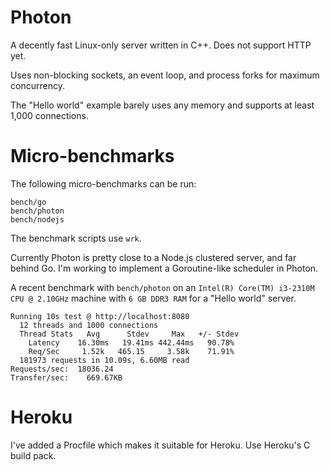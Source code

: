 # Photon

A decently fast Linux-only server written in C++. Does not support HTTP yet.

Uses non-blocking sockets, an event loop, and process forks for maximum concurrency.

The "Hello world" example barely uses any memory and supports at least 1,000 connections.

# Micro-benchmarks

The following micro-benchmarks can be run:

```
bench/go
bench/photon
bench/nodejs
```

The benchmark scripts use `wrk`.

Currently Photon is pretty close to a Node.js clustered server, and far behind Go. I'm working to implement a Goroutine-like scheduler in Photon.

A recent benchmark with `bench/photon` on an `Intel(R) Core(TM) i3-2310M CPU @ 2.10GHz` machine with `6 GB DDR3 RAM` for a "Hello world" server.

```
Running 10s test @ http://localhost:8080
  12 threads and 1000 connections
  Thread Stats   Avg      Stdev     Max   +/- Stdev
    Latency    16.30ms   19.41ms 442.44ms   90.78%
    Req/Sec     1.52k   465.15     3.58k    71.91%
  181973 requests in 10.09s, 6.60MB read
Requests/sec:  18036.24
Transfer/sec:    669.67KB
```

# Heroku

I've added a Procfile which makes it suitable for Heroku. Use Heroku's C build pack.